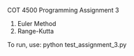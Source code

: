 COT 4500 Programming Assignment 3

1. Euler Method
2. Range-Kutta

To run, use: python test_assignment_3.py
